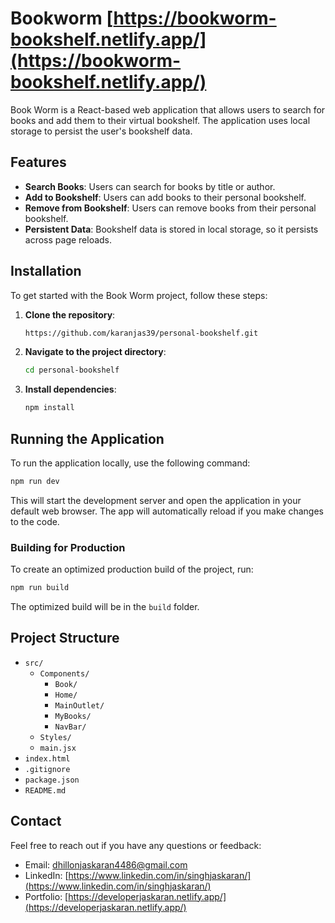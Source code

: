 # Bookworm [https://bookworm-bookshelf.netlify.app/](https://bookworm-bookshelf.netlify.app/)

Book Worm is a React-based web application that allows users to search for books and add them to their virtual bookshelf. The application uses local storage to persist the user's bookshelf data.

## Features

- **Search Books**: Users can search for books by title or author.
- **Add to Bookshelf**: Users can add books to their personal bookshelf.
- **Remove from Bookshelf**: Users can remove books from their personal bookshelf.
- **Persistent Data**: Bookshelf data is stored in local storage, so it persists across page reloads.

## Installation

To get started with the Book Worm project, follow these steps:

1. **Clone the repository**:
   ```sh
   https://github.com/karanjas39/personal-bookshelf.git
   ```
2. **Navigate to the project directory**:
   ```sh
   cd personal-bookshelf
   ```
3. **Install dependencies**:
   ```sh
   npm install
   ```

## Running the Application

To run the application locally, use the following command:

```sh
npm run dev
```

This will start the development server and open the application in your default web browser. The app will automatically reload if you make changes to the code.

### Building for Production

To create an optimized production build of the project, run:

```bash
npm run build
```

The optimized build will be in the `build` folder.

## Project Structure

- `src/`
  - `Components/`
    - `Book/`
    - `Home/`
    - `MainOutlet/`
    - `MyBooks/`
    - `NavBar/`
  - `Styles/`
  - `main.jsx`
- `index.html`
- `.gitignore`
- `package.json`
- `README.md`

## Contact

Feel free to reach out if you have any questions or feedback:

- Email: dhillonjaskaran4486@gmail.com
- LinkedIn: [https://www.linkedin.com/in/singhjaskaran/](https://www.linkedin.com/in/singhjaskaran/)
- Portfolio: [https://developerjaskaran.netlify.app/](https://developerjaskaran.netlify.app/)
